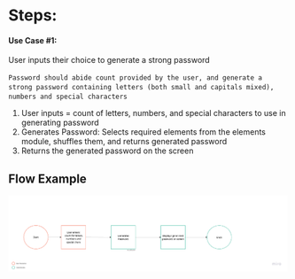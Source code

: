 # Steps:

#### Use Case #1:
User inputs their choice to generate a strong password

`Password should abide count provided by the user, and generate a strong password containing letters (both small and capitals mixed), numbers and special characters`

1. User inputs = count of letters, numbers, and special characters to use in generating password
2. Generates Password: Selects required elements from the elements module, shuffles them, and returns generated password
3. Returns the generated password on the screen

## Flow Example
![alt text](image.png)